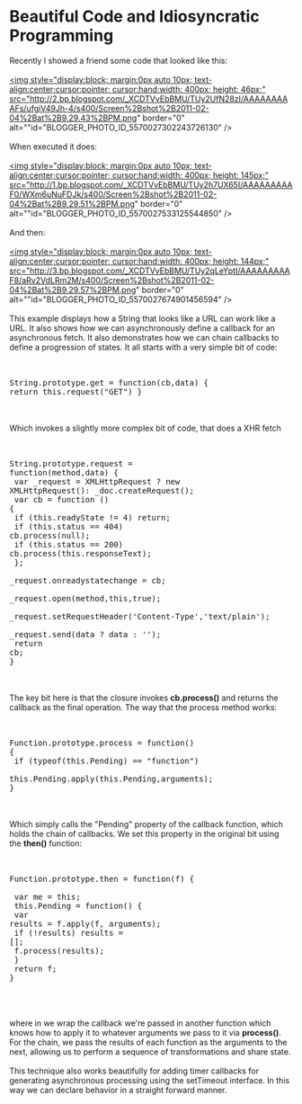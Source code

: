 Beautiful Code and Idiosyncratic Programming
============================================

Recently I showed a friend some code that looked like this:<br /><br /><a onblur="try {parent.deselectBloggerImageGracefully();} catch(e) {}" href="http://2.bp.blogspot.com/_XCDTVvEbBMU/TUy2UfN28zI/AAAAAAAAAFs/ufgiV49Jh-4/s1600/Screen%2Bshot%2B2011-02-04%2Bat%2B9.29.43%2BPM.png"><img style="display:block; margin:0px auto 10px; text-align:center;cursor:pointer; cursor:hand;width: 400px; height: 46px;" src="http://2.bp.blogspot.com/_XCDTVvEbBMU/TUy2UfN28zI/AAAAAAAAAFs/ufgiV49Jh-4/s400/Screen%2Bshot%2B2011-02-04%2Bat%2B9.29.43%2BPM.png" border="0" alt=""id="BLOGGER_PHOTO_ID_5570027302243726130" /></a><br /><br />When executed it does:<br /><br /><a onblur="try {parent.deselectBloggerImageGracefully();} catch(e) {}" href="http://1.bp.blogspot.com/_XCDTVvEbBMU/TUy2h7UX65I/AAAAAAAAAF0/WXm6uNuFDJk/s1600/Screen%2Bshot%2B2011-02-04%2Bat%2B9.29.51%2BPM.png"><img style="display:block; margin:0px auto 10px; text-align:center;cursor:pointer; cursor:hand;width: 400px; height: 145px;" src="http://1.bp.blogspot.com/_XCDTVvEbBMU/TUy2h7UX65I/AAAAAAAAAF0/WXm6uNuFDJk/s400/Screen%2Bshot%2B2011-02-04%2Bat%2B9.29.51%2BPM.png" border="0" alt=""id="BLOGGER_PHOTO_ID_5570027533125544850" /></a><br /><br />And then:<br /><br /><a onblur="try {parent.deselectBloggerImageGracefully();} catch(e) {}" href="http://3.bp.blogspot.com/_XCDTVvEbBMU/TUy2qLeYptI/AAAAAAAAAF8/aRv2VdLRm2M/s1600/Screen%2Bshot%2B2011-02-04%2Bat%2B9.29.57%2BPM.png"><img style="display:block; margin:0px auto 10px; text-align:center;cursor:pointer; cursor:hand;width: 400px; height: 144px;" src="http://3.bp.blogspot.com/_XCDTVvEbBMU/TUy2qLeYptI/AAAAAAAAAF8/aRv2VdLRm2M/s400/Screen%2Bshot%2B2011-02-04%2Bat%2B9.29.57%2BPM.png" border="0" alt=""id="BLOGGER_PHOTO_ID_5570027674901456594" /></a><br /><br />This example displays how a String that looks like a URL can work like a URL.  It also shows how we can asynchronously define a callback for an asynchronous fetch.  It also demonstrates how we can chain callbacks to define a progression of states.  It all starts with a very simple bit of code:<br /><br /><pre><br />String.prototype.get = function(cb,data) { return this.request("GET") }<br /></pre><br /><br />Which invokes a slightly more complex bit of code, that does a XHR fetch<br /><br /><pre><br />String.prototype.request = function(method,data) {<br />        var _request = XMLHttpRequest ? new XMLHttpRequest(): _doc.createRequest();<br />        var cb = function () {<br />                if (this.readyState != 4) return;<br />                if (this.status == 404) cb.process(null);<br />                if (this.status == 200) cb.process(this.responseText);<br />        };<br />        _request.onreadystatechange =  cb;<br />        _request.open(method,this,true);<br />        _request.setRequestHeader(&#39;Content-Type&#39;,&#39;text/plain&#39;);<br />        _request.send(data ? data : &#39;&#39;);<br />        return cb;<br />}<br /></pre><br /><br />The key bit here is that the closure invokes <b>cb.process()</b> and returns the callback as the final operation.  The way that the process method works:<br /><br /><pre><br />Function.prototype.process = function() {<br />        if (typeof(this.Pending) == "function") <br />                this.Pending.apply(this.Pending,arguments);<br />}<br /></pre><br /><br />Which simply calls the "Pending" property of the callback function, which holds the chain of callbacks.  We set this property in the original bit using the <b>then()</b> function:<br /><br /><pre><br />Function.prototype.then = function(f) { <br />        var me = this;<br />        this.Pending = function() { <br />                var results = f.apply(f, arguments); <br />                if (!results) results = [];<br />                f.process(results);<br />        }<br />        return f;<br />}       <br /></pre><br /><br />where in we wrap the callback we&#39;re passed in another function which knows how to apply it to whatever arguments we pass to it via <b>process()</b>.  For the chain, we pass the results of each function as the arguments to the next, allowing us to perform a sequence of transformations and share state.  <br /><br />This technique also works beautifully for adding timer callbacks for generating asynchronous processing using the setTimeout interface.  In this way we can declare behavior in a straight forward manner.